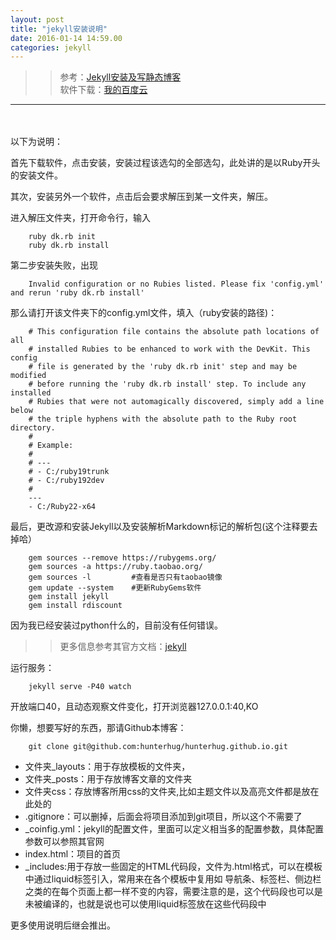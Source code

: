 ```yaml
---  
layout: post  
title: "jekyll安装说明"
date: 2016-01-14 14:59.00
categories: jekyll
---  
```

 
>>参考：<a href="http://www.tuicool.com/articles/7Vz6BzJ">Jekyll安装及写静态博客</a><br/>
>>软件下载：<a href='http://pan.baidu.com/s/1mhzOo3m'>我的百度云</a>
<hr />
<br/><br />
以下为说明：

首先下载软件，点击安装，安装过程该选勾的全部选勾，此处讲的是以Ruby开头的安装文件。

其次，安装另外一个软件，点击后会要求解压到某一文件夹，解压。

进入解压文件夹，打开命令行，输入

		ruby dk.rb init
		ruby dk.rb install

第二步安装失败，出现

		Invalid configuration or no Rubies listed. Please fix 'config.yml' and rerun 'ruby dk.rb install'

那么请打开该文件夹下的config.yml文件，填入（ruby安装的路径)：

		# This configuration file contains the absolute path locations of all
		# installed Rubies to be enhanced to work with the DevKit. This config
		# file is generated by the 'ruby dk.rb init' step and may be modified
		# before running the 'ruby dk.rb install' step. To include any installed
		# Rubies that were not automagically discovered, simply add a line below
		# the triple hyphens with the absolute path to the Ruby root directory.
		#
		# Example:
		#
		# ---
		# - C:/ruby19trunk
		# - C:/ruby192dev
		#
		---
		- C:/Ruby22-x64

最后，更改源和安装Jekyll以及安装解析Markdown标记的解析包(这个注释要去掉哈）

		gem sources --remove https://rubygems.org/
		gem sources -a https://ruby.taobao.org/
		gem sources -l         #查看是否只有taobao镜像
		gem update --system    #更新RubyGems软件
		gem install jekyll
		gem install rdiscount

因为我已经安装过python什么的，目前没有任何错误。

>>更多信息参考其官方文档：[jekyll]

运行服务：

		jekyll serve -P40 watch

开放端口40，且动态观察文件变化，打开浏览器127.0.0.1:40,KO

你懒，想要写好的东西，那请Github本博客：

		git clone git@github.com:hunterhug/hunterhug.github.io.git

* 文件夹_layouts：用于存放模板的文件夹，
* 文件夹_posts：用于存放博客文章的文件夹
* 文件夹css：存放博客所用css的文件夹,比如主题文件以及高亮文件都是放在此处的
* .gitignore：可以删掉，后面会将项目添加到git项目，所以这个不需要了
* _coinfig.yml：jekyll的配置文件，里面可以定义相当多的配置参数，具体配置参数可以参照其官网
* index.html：项目的首页
* _includes:用于存放一些固定的HTML代码段，文件为.html格式，可以在模板中通过liquid标签引入，常用来在各个模板中复用如 导航条、标签栏、侧边栏之类的在每个页面上都一样不变的内容，需要注意的是，这个代码段也可以是未被编译的，也就是说也可以使用liquid标签放在这些代码段中


更多使用说明后继会推出。

[jekyll]:http://jekyll.bootcss.com/